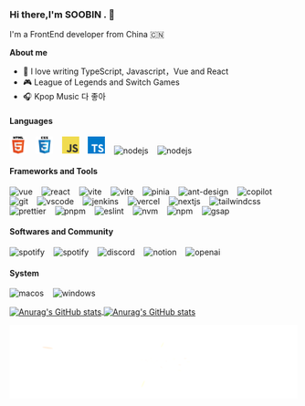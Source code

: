 ### Hi there,I'm SOOBIN . 👋

I'm a FrontEnd developer from China 🇨🇳

**About me**

- 💖 I love writing TypeScript, Javascript，Vue and React
- 🎮 League of Legends and Switch Games
- 🎧 Kpop Music 다 좋아

#### Languages

<img height="30" src="https://raw.githubusercontent.com/github/explore/80688e429a7d4ef2fca1e82350fe8e3517d3494d/topics/html/html.png" alt="html" />    <img height="30" src="https://raw.githubusercontent.com/github/explore/80688e429a7d4ef2fca1e82350fe8e3517d3494d/topics/css/css.png" alt="css" />    <img height="30" alt="javascript" src="https://raw.githubusercontent.com/github/explore/80688e429a7d4ef2fca1e82350fe8e3517d3494d/topics/javascript/javascript.png" >    <img height="30" alt="typescript" src="https://raw.githubusercontent.com/github/explore/80688e429a7d4ef2fca1e82350fe8e3517d3494d/topics/typescript/typescript.png" >    <img height="30" alt="nodejs" src="https://api.iconify.design/logos:nodejs.svg?color=%23888888" >    <img height="30" alt="nodejs" src="https://api.iconify.design/logos:mysql.svg?color=%23888888" >

#### Frameworks and Tools

<img height="30" src="https://api.iconify.design/logos:vue.svg?color=%23888888" alt="vue"  />    <img height="30" src="https://api.iconify.design/logos:react.svg?color=%23888888" alt="react"  />    <img height="30" src="https://api.iconify.design/logos:vitejs.svg?color=%23888888" alt="vite"  />    <img height="30" src="https://api.iconify.design/logos:webpack.svg?color=%23888888" alt="vite"  />    <img height="30" alt="pinia" src="https://api.iconify.design/logos:pinia.svg?color=%23888888" >    <img height="30" src="https://api.iconify.design/devicon:antdesign.svg?color=%23888888" alt="ant-design"  />    <img height="30" src="https://api.iconify.design/logos:github-copilot.svg?color=%23888888" alt="copilot" />    <img height="30" src="https://api.iconify.design/logos:git-icon.svg?color=%23888888" alt="git" />    <img height="30" src="https://api.iconify.design/logos:visual-studio-code.svg?color=%23888888" alt="vscode"  />    <img height="30" src="https://api.iconify.design/logos:jenkins.svg?color=%23888888" alt="jenkins"  />    <img height="30" alt="vercel" src="https://api.iconify.design/logos:vercel-icon.svg?color=%23888888" >    <img height="30" alt="nextjs" src="https://api.iconify.design/logos:nextjs-icon.svg?color=%23888888" >    <img height="30" alt="tailwindcss" src="https://api.iconify.design/logos:tailwindcss-icon.svg?color=%23888888" >    <img height="30" alt="prettier" src="https://api.iconify.design/logos:prettier.svg?color=%23888888" >    <img height="30" alt="pnpm" src="https://api.iconify.design/logos:pnpm.svg?color=%23888888" >    <img height="30" alt="eslint" src="https://api.iconify.design/logos:eslint.svg?color=%23888888" >    <img height="30" alt="nvm" src="https://api.iconify.design/logos:nvm.svg?color=%23888888" >    <img height="30" alt="npm" src="https://api.iconify.design/logos:npm.svg?color=%23888888" >    <img height="30" alt="gsap" src="https://api.iconify.design/logos:greensock-icon.svg?color=%23888888" >

#### Softwares and Community

<img height="30" alt="spotify" src="https://api.iconify.design/logos:gitlab.svg?color=%23888888" >    <img height="30" alt="spotify" src="https://api.iconify.design/logos:spotify-icon.svg?color=%23888888" >    <img height="30" alt="discord" src="https://api.iconify.design/logos:discord-icon.svg?color=%23888888" >    <img height="30" alt="notion" src="https://api.iconify.design/logos:notion-icon.svg?color=%23888888" >    <img height="30" alt="openai" src="https://api.iconify.design/logos:openai-icon.svg?color=%23888888" >

#### System

<img height="30" alt="macos" src="https://api.iconify.design/logos:macos.svg?color=%23888888" >    <img height="30" alt="windows" src="https://api.iconify.design/logos:microsoft-windows.svg?color=%23888888" >

<a href="https://github.com/anuraghazra/github-readme-stats">
    <img align="center" src="https://github-readme-stats.vercel.app/api?username=soobin1104&show_icons=true&include_all_commits=true&theme=buefy&hide_border=true" alt="Anurag's GitHub stats" >
  </a>
  <a href="https://github.com/anuraghazra/github-readme-stats">
  <img align="center" src="https://github-readme-stats.vercel.app/api/top-langs/?username=soobin1104&layout=compact&theme=buefy&hide_border=true" alt="Anurag's GitHub stats" >
  </a>

![Animated Background](./bg.svg)
